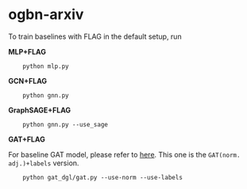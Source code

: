 # ogbn-arxiv

To train baselines with FLAG in the default setup, run

**MLP+FLAG**
                    
        python mlp.py

**GCN+FLAG**

        python gnn.py

**GraphSAGE+FLAG**
        
        python gnn.py --use_sage

**GAT+FLAG**

For baseline GAT model, please refer to [here](https://github.com/Espylapiza/dgl/tree/master/examples/pytorch/ogb/ogbn-arxiv). This one is the `GAT(norm. adj.)+labels` version.
        
        python gat_dgl/gat.py --use-norm --use-labels
